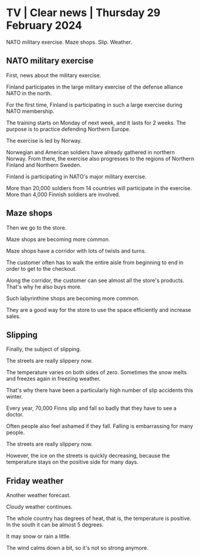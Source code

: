 # TV \| Clear news \| Thursday 29 February 2024

NATO military exercise. Maze shops. Slip. Weather.

## NATO military exercise

First, news about the military exercise.

Finland participates in the large military exercise of the defense alliance NATO in the north.

For the first time, Finland is participating in such a large exercise during NATO membership.

The training starts on Monday of next week, and it lasts for 2 weeks. The purpose is to practice defending Northern Europe.

The exercise is led by Norway.

Norwegian and American soldiers have already gathered in northern Norway. From there, the exercise also progresses to the regions of Northern Finland and Northern Sweden.

Finland is participating in NATO's major military exercise.

More than 20,000 soldiers from 14 countries will participate in the exercise. More than 4,000 Finnish soldiers are involved.

## Maze shops

Then we go to the store.

Maze shops are becoming more common.

Maze shops have a corridor with lots of twists and turns.

The customer often has to walk the entire aisle from beginning to end in order to get to the checkout.

Along the corridor, the customer can see almost all the store's products. That's why he also buys more.

Such labyrinthine shops are becoming more common.

They are a good way for the store to use the space efficiently and increase sales.

## Slipping

Finally, the subject of slipping.

The streets are really slippery now.

The temperature varies on both sides of zero. Sometimes the snow melts and freezes again in freezing weather.

That's why there have been a particularly high number of slip accidents this winter.

Every year, 70,000 Finns slip and fall so badly that they have to see a doctor.

Often people also feel ashamed if they fall. Falling is embarrassing for many people.

The streets are really slippery now.

However, the ice on the streets is quickly decreasing, because the temperature stays on the positive side for many days.

## Friday weather

Another weather forecast.

Cloudy weather continues.

The whole country has degrees of heat, that is, the temperature is positive. In the south it can be almost 5 degrees.

It may snow or rain a little.

The wind calms down a bit, so it's not so strong anymore.
